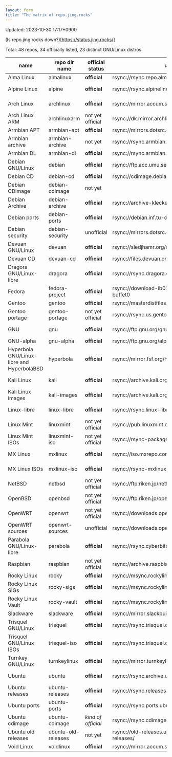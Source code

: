 ```yaml
---
layout: form
title: "The matrix of repo.jing.rocks"
---
```

Updated: 2023-10-30 17:17+0900

(Is repo.jing.rocks down?)[https://status.jing.rocks/]

Total: 48 repos, 34 officially listed, 23 distinct GNU/Linux distros

| name                                       | repo dir name       | official status    | upstream                                               | sync frequency | health monitor                                                           | mirror list                                                             |
|--------------------------------------------|---------------------|--------------------|--------------------------------------------------------|----------------|--------------------------------------------------------------------------|-------------------------------------------------------------------------|
| Alma Linux                                 | almalinux           | **official**       | rsync://rsync.repo.almalinux.org/almalinux/            | every 2 hr     |                                                                          | https://mirrors.almalinux.org                                           |
| Alpine Linux                               | alpine              | **official**       | rsync://rsync.alpinelinux.org/alpine                   | every 20 min   |                                                                          | https://mirrors.alpinelinux.org/                                        |
| Arch Linux                                 | archlinux           | **official**       | rsync://mirror.accum.se/mirror/archlinux/              | every 10 min   | https://archlinux.org/mirrors/jing.rocks/                                | https://archlinux.org/mirrors/                                          |
| Arch Linux ARM                             | archlinuxarm        | not yet official   | rsync://dk.mirror.archlinuxarm.org/archlinuxarm/       | every 6 hr     |                                                                          | https://www.archlinuxarm.org/about/mirrors                              |
| Armbian APT                                | armbian-apt         | **official**       | rsync://mirrors.dotsrc.org/armbian-apt                 | every 4 hr     |                                                                          | https://github.com/armbian/mirror                                       |
| Armbian archive                            | armbian-archive     | not yet            | rsync://rsync.armbian.com/archive                      |                |                                                                          | https://github.com/armbian/mirror                                       |
| Armbian DL                                 | armbian-dl          | **official**       | rsync://rsync.armbian.com/dl                           | every 4 hr     |                                                                          | https://github.com/armbian/mirror                                       |
| Debian GNU/Linux                           | debian              | **official**       | rsync://ftp.acc.umu.se/debian                          | every 20 min   | https://mirror-master.debian.org/status/mirror-info/repo.jing.rocks.html | https://www.debian.org/mirror/list                                      |
| Debian CD                                  | debian-cd           | **official**       | rsync://cdimage.debian.org/debian-cd                   | push           |                                                                          | https://www.debian.org/CD/http-ftp/#mirrors                             |
| Debian CDimage                             | debian-cdimage      | not yet            |                                                        |                |                                                                          |                                                                         |
| Debian Archive                             | debian-archive      | **official**       | rsync://archive-klecker.debian.org/debian-archive/     | every 12 hr    |                                                                          | https://www.debian.org/distrib/archive                                  |
| Debian ports                               | debian-ports        | **official**       | rsync://debian.inf.tu-dresden.de/debian-ports/         | every 6 hr     |                                                                          | https://www.ports.debian.org/mirrors                                    |
| Debian security                            | debian-security     | unofficial         | rsync://mirrors.dotsrc.org/debian-security/            | every 2 hr     |                                                                          |                                                                         |
| Devuan GNU/Linux                           | devuan              | **official**       | rsync://sledjhamr.org/devuan                           | every 30 min   | https://sledjhamr.org/apt-panopticon/results/Report-web.html             | https://repo.jing.rocks/devuan/mirror_list.txt                          |
| Devuan CD                                  | devuan-cd           | **official**       | rsync://files.devuan.org/devuan/                       | every 6 hr     |                                                                          | https://www.devuan.org/get-devuan                                       |
| Dragora GNU/Linux-libre                    | dragora             | **official**       | rsync://rsync.dragora.org/dragora                      | every 12 hr    |                                                                          | https://www.dragora.org/en/mirrors.html                                 |
| Fedora                                     | fedora-project      | **official**       | rsync://download-ib01.fedoraproject.org/fedora-buffet0 | every 10 min   |                                                                          | https://admin.fedoraproject.org/mirrormanager/mirrors                   |
| Gentoo                                     | gentoo              | **official**       | rsync://masterdistfiles.gentoo.org/gentoo              | every 4 hr     |                                                                          | https://www.gentoo.org/downloads/mirrors/                               |
| Gentoo portage                             | gentoo-portage      | not yet official   | rsync://rsync.us.gentoo.org/gentoo-portage             | every 30 min   |                                                                          | https://www.gentoo.org/support/rsync-mirrors/                           |
| GNU                                        | gnu                 | **official**       | rsync://ftp.gnu.org/gnu/                               | every 11 hr    | https://download.savannah.gnu.org/mirmon/allgnu/                         | https://www.gnu.org/prep/ftp.en.html                                    |
| GNU-alpha                                  | gnu-alpha           | **official**       | rsync://ftp.gnu.org/alpha/                             | every day      |                                                                          | https://www.gnu.org/prep/ftp.en.html                                    |
| Hyperbola GNU/Linux-libre and HyperbolaBSD | hyperbola           | **official**       | rsync://mirror.fsf.org/hyperbola                       | every 12 hr    | https://www.hyperbola.info/mirrors/repo.jing.rocks/                      | https://www.hyperbola.info/mirrors/                                     |
| Kali Linux                                 | kali                | **official**       | rsync://archive.kali.org/kali                          | push           | https://mirror-traces.kali.org/mirror-info/repo.jing.rocks.html          | https://mirror-traces.kali.org/                                         |
| Kali Linux images                          | kali-images         | **official**       | rsync://archive.kali.org/kali-images                   | every 12 hr    | https://mirror-traces.kali.org/mirror-info/repo.jing.rocks.html          | https://cdimage.kali.org/README.mirrorlist                              |
| Linux-libre                                | linux-libre         | **official**       | rsync://rsync.linux-libre.fsfla.org/linux-libre/       | every 12 hr    |                                                                          | https://www.fsfla.org/ikiwiki/selibre/linux-libre/index.en.html#mirrors |
| Linux Mint                                 | linuxmint           | not yet official   | rsync://pub.linuxmint.com/pub                          | every 8 hr     |                                                                          | https://linuxmint.com/mirrors.php                                       |
| Linux Mint ISOs                            | linuxmint-iso       | not yet official   | rsync://rsync-packages.linuxmint.com/packages          | every 12 hr    |                                                                          | https://linuxmint.com/mirrors.php                                       |
| MX Linux                                   | mxlinux             | **official**       | rsync://iso.mxrepo.com/workspace                       | every 12 hr    |                                                                          | http://rsync-mxlinux.org/mirmon/packages.html                           |
| MX Linux ISOs                              | mxlinux-iso         | **official**       | rsync://rsync-mxlinux.org/MX-Linux                     | every 12 hr    |                                                                          | http://rsync-mxlinux.org/mirmon/                                        |
| NetBSD                                     | netbsd              | not yet official   | rsync://ftp.riken.jp/netbsd/                           | every 1 hr     |                                                                          | http://www.netbsd.org/mirrors/                                          |
| OpenBSD                                    | openbsd             | not yet official   | rsync://ftp.riken.jp/openbsd/                          | every 1 hr     |                                                                          | https://www.openbsd.org/ftp.html                                        |
| OpenWRT                                    | openwrt             | not yet official   | rsync://downloads.openwrt.org/downloads                | every 24 hr    |                                                                          | https://openwrt.org/downloads#mirrors                                   |
| OpenWRT sources                            | openwrt-sources     | unofficial         | rsync://downloads.openwrt.org/sources                  | every 24 hr    |                                                                          |                                                                         |
| Parabola GNU/Linux-libre                   | parabola            | **official**       | rsync://rsync.cyberbits.eu/parabola                    | every 20 min   | https://www.parabola.nu/mirrors/jing.rocks                               | https://www.parabola.nu/mirrors/                                        |
| Raspbian                                   | raspbian            | not yet official   | rsync://archive.raspbian.org/archive                   | every 4 hr     |                                                                          | https://www.raspbian.org/RaspbianMirrors                                |
| Rocky Linux                                | rocky               | **official**       | rsync://msync.rockylinux.org/rocky/mirror/pub/rocky    | every 2 hr     |                                                                          | https://mirrors.rockylinux.org/mirrormanager/mirrors                    |
| Rocky Linux SIGs                           | rocky-sigs          | **official**       | rsync://msync.rockylinux.org/rocky-sigs/               | every 2 hr     |                                                                          | https://mirrors.rockylinux.org/mirrormanager/mirrors                    |
| Rocky Linux Vault                          | rocky-vault         | **official**       | rsync://msync.rockylinux.org/rocky-vault/              | every 8 hr     |                                                                          | https://mirrors.rockylinux.org/mirrormanager/mirrors                    |
| Slackware                                  | slackware           | **official**       | rsync://mirror.slackbuilds.org/slackware/              | every 8 hr     |                                                                          | https://mirrors.slackware.com/mirrorlist/                               |
| Trisquel GNU/Linux                         | trisquel            | **official**       | rsync://rsync.trisquel.org/trisquel.packages/          | every 2 hr     |                                                                          | https://trisquel.info/en/wiki/mirroring-trisquel                        |
| Trisquel GNU/Linux ISOs                    | trisquel-iso        | **official**       | rsync://rsync.trisquel.org/trisquel.iso/               | every 6 hr     |                                                                          | https://trisquel.info/en/wiki/mirroring-trisquel                        |
| Turnkey GNU/Linux                          | turnkeylinux        | **official**       | rsync://mirror.turnkeylinux.org/turnkeylinux/          | every 1 hr     |                                                                          | https://www.turnkeylinux.org/mirrors                                    |
| Ubuntu                                     | ubuntu              | **official**       | rsync://rsync.archive.ubuntu.com/ubuntu                | every 6 hr     | https://launchpad.net/ubuntu/+mirror/repo.jing.rocks-archive             | https://launchpad.net/ubuntu/+archivemirrors                            |
| Ubuntu releases                            | ubuntu-releases     | **official**       | rsync://rsync.releases.ubuntu.com/releases             | every 4 hr     | https://launchpad.net/ubuntu/+mirror/repo.jing.rocks-ubuntu-releases     | https://launchpad.net/ubuntu/+cdmirrors                                 |
| Ubuntu ports                               | ubuntu-ports        | **official**       | rsync://rsync.ports.ubuntu.com/ubuntu-ports            | every 6 hr     | https://launchpad.net/ubuntu/+mirror/repo.jing.rocks-ubuntu-ports        | https://launchpad.net/ubuntu/+archivemirrors                            |
| Ubuntu cdimage                             | ubuntu-cdimage      | *kind of official* | rsync://rsync.cdimage.ubuntu.com/cdimage               | every day      | https://launchpad.net/ubuntu/+mirror/repo.jing.rocks-ubuntu-cdimage      |                                                                         |
| Ubuntu old releases                        | ubuntu-old-releases | not yet            | rsync://old-releases.ubuntu.com/ubuntu-old-releases/   | every week     |                                                                          |                                                                         |
| Void Linux                                 | voidlinux           | **official**       | rsync://mirror.accum.se/mirror/voidlinux/              | every 2 hr     |                                                                          | https://docs.voidlinux.org/xbps/repositories/mirrors/index.html         |
